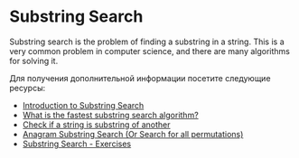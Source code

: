 # Substring Search

Substring search is the problem of finding a substring in a string. This is a very common problem in computer science, and there are many algorithms for solving it.

Для получения дополнительной информации посетите следующие ресурсы:

- [Introduction to Substring Search](https://www.coursera.org/lecture/algorithms-part2/introduction-to-substring-search-n3ZpG)
- [What is the fastest substring search algorithm?](https://stackoverflow.com/questions/3183582/what-is-the-fastest-substring-search-algorithm)
- [Check if a string is substring of another](https://www.geeksforgeeks.org/check-string-substring-another/)
- [Anagram Substring Search (Or Search for all permutations)](https://www.geeksforgeeks.org/anagram-substring-search-search-permutations/)
- [Substring Search - Exercises](https://algs4.cs.princeton.edu/53substring/)
